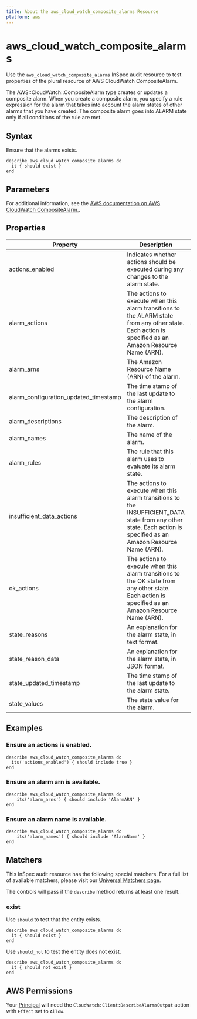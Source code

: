 ```yaml
---
title: About the aws_cloud_watch_composite_alarms Resource
platform: aws
---
```


# aws_cloud_watch_composite_alarms

Use the `aws_cloud_watch_composite_alarms` InSpec audit resource to test properties of the plural resource of AWS CloudWatch CompositeAlarm.

The AWS::CloudWatch::CompositeAlarm type creates or updates a composite alarm. When you create a composite alarm, you specify a rule expression for the alarm that takes into account the alarm states of other alarms that you have created. The composite alarm goes into ALARM state only if all conditions of the rule are met.

## Syntax

Ensure that the alarms exists.

    describe aws_cloud_watch_composite_alarms do
      it { should exist }
    end

## Parameters

For additional information, see the [AWS documentation on AWS CloudWatch CompositeAlarm.](https://docs.aws.amazon.com/AWSCloudFormation/latest/UserGuide/aws-resource-cloudwatch-compositealarm.html).

## Properties

| Property | Description | Field | 
| --- | --- | --- |
| actions_enabled | Indicates whether actions should be executed during any changes to the alarm state. | actions_enabled |
| alarm_actions | The actions to execute when this alarm transitions to the ALARM state from any other state. Each action is specified as an Amazon Resource Name (ARN). | alarm_actions |
| alarm_arns | The Amazon Resource Name (ARN) of the alarm. | alarm_arn |
| alarm_configuration_updated_timestamp | The time stamp of the last update to the alarm configuration. | alarm_configuration_updated_timestamp |
| alarm_descriptions | The description of the alarm. | alarm_description |
| alarm_names | The name of the alarm. | alarm_name |
| alarm_rules | The rule that this alarm uses to evaluate its alarm state. | alarm_rule |
| insufficient_data_actions | The actions to execute when this alarm transitions to the INSUFFICIENT_DATA state from any other state. Each action is specified as an Amazon Resource Name (ARN). | insufficient_data_actions |
| ok_actions | The actions to execute when this alarm transitions to the OK state from any other state. Each action is specified as an Amazon Resource Name (ARN). | ok_actions |
| state_reasons | An explanation for the alarm state, in text format. | state_reason |
| state_reason_data | An explanation for the alarm state, in JSON format. | state_reason_data |
| state_updated_timestamp | The time stamp of the last update to the alarm state. | state_updated_timestamp |
| state_values | The state value for the alarm. | state_value |

## Examples

### Ensure an actions is enabled.
    describe aws_cloud_watch_composite_alarms do
      its('actions_enabled') { should include true }
    end

### Ensure an alarm arn is available.
    describe aws_cloud_watch_composite_alarms do
        its('alarm_arns') { should include 'AlarmARN' }
    end

### Ensure an alarm name is available.
    describe aws_cloud_watch_composite_alarms do
        its('alarm_names') { should include 'AlarmName' }
    end

## Matchers

This InSpec audit resource has the following special matchers. For a full list of available matchers, please visit our [Universal Matchers page](https://www.inspec.io/docs/reference/matchers/).

The controls will pass if the `describe` method returns at least one result.

### exist

Use `should` to test that the entity exists.

    describe aws_cloud_watch_composite_alarms do
      it { should exist }
    end

Use `should_not` to test the entity does not exist.

    describe aws_cloud_watch_composite_alarms do
      it { should_not exist }
    end

## AWS Permissions

Your [Principal](https://docs.aws.amazon.com/IAM/latest/UserGuide/intro-structure.html#intro-structure-principal) will need the `CloudWatch:Client:DescribeAlarmsOutput` action with `Effect` set to `Allow`.